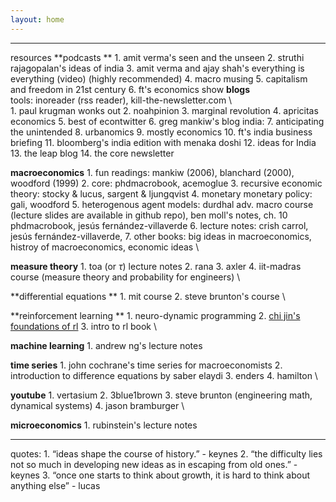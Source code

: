 ```yaml
---
layout: home
---
```


---
resources
**podcasts **
	1. amit verma's seen and the unseen
	2. struthi rajagopalan's ideas of india 
	3. amit verma and ajay shah's everything is everything (video) (highly recommended)
	4.  macro musing 
	5. capitalism and freedom in 21st century 
	6. ft's economics show
**blogs** \
   tools: inoreader (rss reader), kill-the-newsletter.com \ \
	1. paul krugman wonks out 
	2. noahpinion 
	3. marginal revolution 
	4. apricitas economics 
	5. best of econtwitter 
	6. greg mankiw's blog 
	india:
	7. anticipating the unintended
	8. urbanomics
	9.  mostly economics
	10. ft's india business briefing
	11. bloomberg's india edition with menaka doshi
	12. ideas for India
	13. the leap blog
	14. the core newsletter 
	
**macroeconomics**
	1. fun readings: mankiw (2006), blanchard (2000), woodford (1999)
	2. core: phdmacrobook, acemoglue
	3. recursive economic theory: stocky & lucus, sargent & ljungqvist
	4. monetary monetary policy: gali, woodford
	5. heterogenous agent models: durdhal adv. macro course (lecture slides are available in github repo), ben moll's notes, ch. 10 phdmacrobook, jesús fernández-villaverde
	6. lecture notes: crish carrol, jesús fernández-villaverde, 
	7. other books: big ideas in macroeconomics, histroy of macroeconomics, economic ideas \
    
**measure theory**
	1. toa (or $\tau$) lecture notes
	2. rana
	3. axler 
	4. iit-madras course (measure theory and probability for engineers) \
    
**differential equations **
	1. mit course 
	2. steve brunton's course \
	   
**reinforcement learning **
	1. neuro-dynamic programming 
	2. [chi jin's foundations of rl](https://sites.google.com/view/cjin/teaching/ece524)
	3.  intro to rl book \
    
**machine learning**
	1. andrew ng's lecture notes

**time series**
	1. john cochrane's time series for macroeconomists 
	2. introduction to difference equations by saber elaydi 
	3. enders 
	4. hamilton \
    
**youtube**
	1. vertasium 
	2. 3blue1brown 
	3. steve brunton (engineering math, dynamical systems)
	4. jason bramburger \
  
**microeconomics**
	1. rubinstein's lecture notes

---
quotes: 
	1. “ideas shape the course of history.” - keynes
	2. “the difficulty lies not so much in developing new ideas as in escaping from old ones.” - keynes
	3.  “once one starts to think about growth, it is hard to think about anything else” - lucas 
